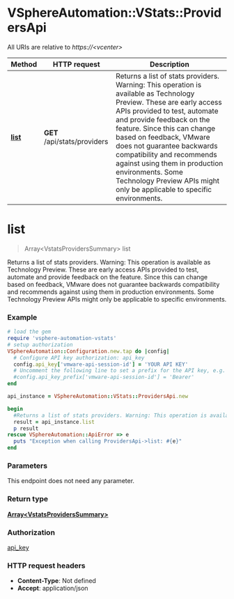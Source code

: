 # VSphereAutomation::VStats::ProvidersApi

All URIs are relative to *https://&lt;vcenter&gt;*

Method | HTTP request | Description
------------- | ------------- | -------------
[**list**](ProvidersApi.md#list) | **GET** /api/stats/providers | Returns a list of stats providers. Warning: This operation is available as Technology Preview. These are early access APIs provided to test, automate and provide feedback on the feature. Since this can change based on feedback, VMware does not guarantee backwards compatibility and recommends against using them in production environments. Some Technology Preview APIs might only be applicable to specific environments.


# **list**
> Array&lt;VstatsProvidersSummary&gt; list

Returns a list of stats providers. Warning: This operation is available as Technology Preview. These are early access APIs provided to test, automate and provide feedback on the feature. Since this can change based on feedback, VMware does not guarantee backwards compatibility and recommends against using them in production environments. Some Technology Preview APIs might only be applicable to specific environments.

### Example
```ruby
# load the gem
require 'vsphere-automation-vstats'
# setup authorization
VSphereAutomation::Configuration.new.tap do |config|
  # Configure API key authorization: api_key
  config.api_key['vmware-api-session-id'] = 'YOUR API KEY'
  # Uncomment the following line to set a prefix for the API key, e.g. 'Bearer' (defaults to nil)
  #config.api_key_prefix['vmware-api-session-id'] = 'Bearer'
end

api_instance = VSphereAutomation::VStats::ProvidersApi.new

begin
  #Returns a list of stats providers. Warning: This operation is available as Technology Preview. These are early access APIs provided to test, automate and provide feedback on the feature. Since this can change based on feedback, VMware does not guarantee backwards compatibility and recommends against using them in production environments. Some Technology Preview APIs might only be applicable to specific environments.
  result = api_instance.list
  p result
rescue VSphereAutomation::ApiError => e
  puts "Exception when calling ProvidersApi->list: #{e}"
end
```

### Parameters
This endpoint does not need any parameter.

### Return type

[**Array&lt;VstatsProvidersSummary&gt;**](VstatsProvidersSummary.md)

### Authorization

[api_key](../README.md#api_key)

### HTTP request headers

 - **Content-Type**: Not defined
 - **Accept**: application/json



